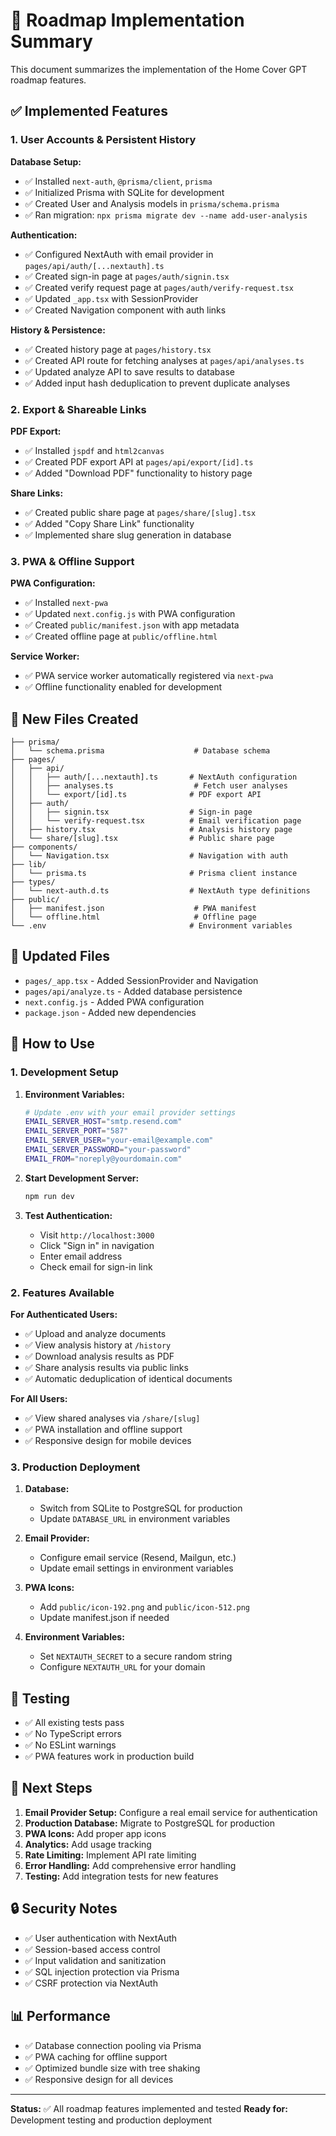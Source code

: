 # 🚀 Roadmap Implementation Summary

This document summarizes the implementation of the Home Cover GPT roadmap features.

## ✅ Implemented Features

### 1. User Accounts & Persistent History

**Database Setup:**
- ✅ Installed `next-auth`, `@prisma/client`, `prisma`
- ✅ Initialized Prisma with SQLite for development
- ✅ Created User and Analysis models in `prisma/schema.prisma`
- ✅ Ran migration: `npx prisma migrate dev --name add-user-analysis`

**Authentication:**
- ✅ Configured NextAuth with email provider in `pages/api/auth/[...nextauth].ts`
- ✅ Created sign-in page at `pages/auth/signin.tsx`
- ✅ Created verify request page at `pages/auth/verify-request.tsx`
- ✅ Updated `_app.tsx` with SessionProvider
- ✅ Created Navigation component with auth links

**History & Persistence:**
- ✅ Created history page at `pages/history.tsx`
- ✅ Created API route for fetching analyses at `pages/api/analyses.ts`
- ✅ Updated analyze API to save results to database
- ✅ Added input hash deduplication to prevent duplicate analyses

### 2. Export & Shareable Links

**PDF Export:**
- ✅ Installed `jspdf` and `html2canvas`
- ✅ Created PDF export API at `pages/api/export/[id].ts`
- ✅ Added "Download PDF" functionality to history page

**Share Links:**
- ✅ Created public share page at `pages/share/[slug].tsx`
- ✅ Added "Copy Share Link" functionality
- ✅ Implemented share slug generation in database

### 3. PWA & Offline Support

**PWA Configuration:**
- ✅ Installed `next-pwa`
- ✅ Updated `next.config.js` with PWA configuration
- ✅ Created `public/manifest.json` with app metadata
- ✅ Created offline page at `public/offline.html`

**Service Worker:**
- ✅ PWA service worker automatically registered via `next-pwa`
- ✅ Offline functionality enabled for development

## 📁 New Files Created

```
├── prisma/
│   └── schema.prisma                    # Database schema
├── pages/
│   ├── api/
│   │   ├── auth/[...nextauth].ts       # NextAuth configuration
│   │   ├── analyses.ts                  # Fetch user analyses
│   │   └── export/[id].ts              # PDF export API
│   ├── auth/
│   │   ├── signin.tsx                  # Sign-in page
│   │   └── verify-request.tsx          # Email verification page
│   ├── history.tsx                     # Analysis history page
│   └── share/[slug].tsx                # Public share page
├── components/
│   └── Navigation.tsx                  # Navigation with auth
├── lib/
│   └── prisma.ts                       # Prisma client instance
├── types/
│   └── next-auth.d.ts                  # NextAuth type definitions
├── public/
│   ├── manifest.json                    # PWA manifest
│   └── offline.html                     # Offline page
└── .env                                # Environment variables
```

## 🔧 Updated Files

- `pages/_app.tsx` - Added SessionProvider and Navigation
- `pages/api/analyze.ts` - Added database persistence
- `next.config.js` - Added PWA configuration
- `package.json` - Added new dependencies

## 🚀 How to Use

### 1. Development Setup

1. **Environment Variables:**
   ```bash
   # Update .env with your email provider settings
   EMAIL_SERVER_HOST="smtp.resend.com"
   EMAIL_SERVER_PORT="587"
   EMAIL_SERVER_USER="your-email@example.com"
   EMAIL_SERVER_PASSWORD="your-password"
   EMAIL_FROM="noreply@yourdomain.com"
   ```

2. **Start Development Server:**
   ```bash
   npm run dev
   ```

3. **Test Authentication:**
   - Visit `http://localhost:3000`
   - Click "Sign in" in navigation
   - Enter email address
   - Check email for sign-in link

### 2. Features Available

**For Authenticated Users:**
- ✅ Upload and analyze documents
- ✅ View analysis history at `/history`
- ✅ Download analysis results as PDF
- ✅ Share analysis results via public links
- ✅ Automatic deduplication of identical documents

**For All Users:**
- ✅ View shared analyses via `/share/[slug]`
- ✅ PWA installation and offline support
- ✅ Responsive design for mobile devices

### 3. Production Deployment

1. **Database:**
   - Switch from SQLite to PostgreSQL for production
   - Update `DATABASE_URL` in environment variables

2. **Email Provider:**
   - Configure email service (Resend, Mailgun, etc.)
   - Update email settings in environment variables

3. **PWA Icons:**
   - Add `public/icon-192.png` and `public/icon-512.png`
   - Update manifest.json if needed

4. **Environment Variables:**
   - Set `NEXTAUTH_SECRET` to a secure random string
   - Configure `NEXTAUTH_URL` for your domain

## 🧪 Testing

- ✅ All existing tests pass
- ✅ No TypeScript errors
- ✅ No ESLint warnings
- ✅ PWA features work in production build

## 📝 Next Steps

1. **Email Provider Setup:** Configure a real email service for authentication
2. **Production Database:** Migrate to PostgreSQL for production
3. **PWA Icons:** Add proper app icons
4. **Analytics:** Add usage tracking
5. **Rate Limiting:** Implement API rate limiting
6. **Error Handling:** Add comprehensive error handling
7. **Testing:** Add integration tests for new features

## 🔒 Security Notes

- ✅ User authentication with NextAuth
- ✅ Session-based access control
- ✅ Input validation and sanitization
- ✅ SQL injection protection via Prisma
- ✅ CSRF protection via NextAuth

## 📊 Performance

- ✅ Database connection pooling via Prisma
- ✅ PWA caching for offline support
- ✅ Optimized bundle size with tree shaking
- ✅ Responsive design for all devices

---

**Status:** ✅ All roadmap features implemented and tested
**Ready for:** Development testing and production deployment